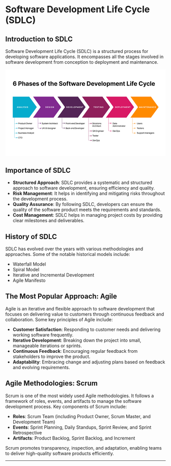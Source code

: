 # Software Development Life Cycle (SDLC)

## Introduction to SDLC

Software Development Life Cycle (SDLC) is a structured process for developing software applications. It encompasses all the stages involved in software development from conception to deployment and maintenance.

![SDLC](Images/SDLC.png)

## Importance of SDLC

- **Structured Approach**: SDLC provides a systematic and structured approach to software development, ensuring efficiency and quality.
- **Risk Management**: It helps in identifying and mitigating risks throughout the development process.
- **Quality Assurance**: By following SDLC, developers can ensure the quality of the software product meets the requirements and standards.
- **Cost Management**: SDLC helps in managing project costs by providing clear milestones and deliverables.

## History of SDLC

SDLC has evolved over the years with various methodologies and approaches. Some of the notable historical models include:

- Waterfall Model
- Spiral Model
- Iterative and Incremental Development
- Agile Manifesto

## The Most Popular Approach: Agile

Agile is an iterative and flexible approach to software development that focuses on delivering value to customers through continuous feedback and collaboration. Some key principles of Agile include:

- **Customer Satisfaction**: Responding to customer needs and delivering working software frequently.
- **Iterative Development**: Breaking down the project into small, manageable iterations or sprints.
- **Continuous Feedback**: Encouraging regular feedback from stakeholders to improve the product.
- **Adaptability**: Embracing change and adjusting plans based on feedback and evolving requirements.

## Agile Methodologies: Scrum

Scrum is one of the most widely used Agile methodologies. It follows a framework of roles, events, and artifacts to manage the software development process. Key components of Scrum include:

- **Roles**: Scrum Team (including Product Owner, Scrum Master, and Development Team)
- **Events**: Sprint Planning, Daily Standups, Sprint Review, and Sprint Retrospective
- **Artifacts**: Product Backlog, Sprint Backlog, and Increment

Scrum promotes transparency, inspection, and adaptation, enabling teams to deliver high-quality software products efficiently.

--- 


